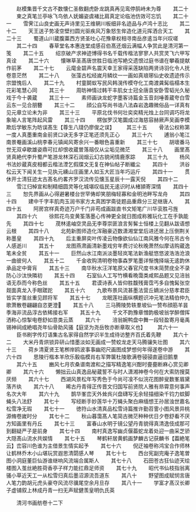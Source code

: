 <!-- { "loadSidebar": true } -->
　　赵模集晋千文古不数懐仁圣敎翻虎卧龙跳真再见鸾停鹄峙未为尊
　　其二十
　　柬之真笔兰亭咏飞鸟依人妩媚姿虞褚比肩真定论临池仿效可忘饥
　　其二十一
　　雪霁江山良史画无声诗里见王维辋川板细非名迹品与卢鸿十志比
　　其二十二
　　天王送子势凌空壁扫圆光驱疾风万象怒生侔造化道元挥洒合天工
　　其二十三
　　蜀道山川蔵腹藁西方贤圣吐心花豫章权相寻南岳彦逺当年兴叹嗟
　　其二十四
　　春草堂名本惠连堂成感召伯髙还烟云满幅人争赏此是清河第一笺
　　其二十五
　　绍京破产求神迹博得书名千载传楷法寥寥人共赏灵飞六甲写真诠
　　其二十六
　　懐琳草圣髙唐世胜日临池写絶交遗恨过庭书谱在攀羲提献作前茅
　　其二十七
　　云麾金碧声名震天幸王家得采莲缺陷两贤诗羽化令人抚卷意茫然
　　其二十八
　　张藻古松经嵗月鳞纹一一画如真琅琊仙史收遗迹传示宗盟愧后人
　　其二十九
　　村童鬬蚁写民风韩滉传模夺化工南渡龚髯临榻本生花彩笔慧心同
　　其三十
　　周昉神情过韩干丰肌女士冠全唐袁安卧雪韬光久秘戏于今十袭蔵
　　其三十一
　　素师画诀龙蛇字墨客诗篇金玉音剡唾善蔵夸白雪云东一见合朋簪
　　其三十二
　　顔公自写尚书诰八法森岩逸趣微俗品一详真有见元章立论未为非
　　其三十三
　　平原北伐书何壮奕奕精光烛上台同调巧将龙象喻人言笔阵起风雷
　　其三十四
　　楞伽罗汉笔圜成过海慈容赫厥声吴画李模欺后学敏东为昉误髙生【尊生八牋仍廖俊之误】
　　其三十五
　　骨法公权称第一度人真墨重南金前贤口诀无多字正笔还须先正心
　　其三十六
　　逋翁小笔江南景罨画溪山桃李春元镇闻风寄余兴一番眼色喜重新
　　其三十七
　　胡瓌番马世无双卓歇雄姿鼎可扛却恨收蔵曽落刼仅从尘垢见微茫
　　其三十八
　　画里髙贤真絶代李升蜀产笔游龙林深石润烟云幻古貌闲情鹿豕踪
　　其三十九
　　杨风书法妙蔵真皮相都云楷法湮乞假牒文无复在神仙帖子断纎尘
　　其四十
　　洪谷松云天下闻关生一见执元纁山庄画里人如玉大匠当年巧运斤
　　其四十一
　　贯休开士清狂迹太古髙名约畧齐罗汉流传见懐玉星辰十一露天倪
　　其四十二
　　雪江归棹宣和制精细圆灵等化城堪叹临民无逺识时从楮頴寄深情
　　其四十三
　　恕先界画从心得避暑楼台世罕俦却笑朋梅轻寡和金明池畔写龙舟
　　其四十四
　　建中千字丰肌肉玉润书家方太真困学斋徒题品重鼎分三足继唐人
　　其四十五
　　阿房宫样真奇迹万户千门非苟成画跋直书文矩笔广川华衮胜弓旌
　　其四十六
　　徐熙花鸟变黄筌落墨心传神更全就日图成称雅玩化工在手孰能先
　　其四十七
　　荗林逺岫空灵品无李尊崇匪浪言髣髴士恒楼上见翻从跋语想云根
　　其四十八
　　北苑新图师造化浑融豪迈数潇湘堂堂后进还居上压倒荆关称墨皇
　　其四十九
　　后主重屏奕叶传凌云物像欲仙仙江南风雅今何在吊古令人感逝川
　　其五十
　　龙图燕肃画清新墨戏穷年费讨论秋晚萧然似摩诘购蔵逸笔未全贫
　　其五十一
　　巨然山水江南派淡墨轻岚笔法新渔艇悠悠波浩浩沧浪一曲彼何人
　　其五十二
　　千金收购清明卷物事森罗笔墨详惭愧择端无逺韵休承品定中膏肓
　　其五十三
　　南华秋水汪洋笔原父春官尺度书末简赘疣全不录防心沙汰快隣初
　　其五十四
　　石室仙人工写竹横看晩霭类咸熙品题又见涪翁语无忝而今称色丝
　　其五十五
　　君谟诗表人皆仰胜馥残膏霑丐多自愧髯张空觌面真龙入手眼蹉跎
　　其五十六
　　九歌布景风流甚墨法营丘嫡派分慈孝君臣皆实学茧丝重见顾将军
　　其五十七
　　龙眠莲社画纵横题识冲元笔法精伯仲九歌萧散卷翩翩自恣更澄
　　其五十八
　　三马腾陵势轶羣坡仙一赞布顔筋羊昙季海非流品淳古依稀接右军
　　其五十九
　　千文不韵豫章憎韵极坡翁学醉僧挥洒称心惊掣电卷舒如意类云蒸
　　其六十
　　涪翁婉鸭盘中舞一段轻盈寄月毫禹锡神祠成絶唱尧年仙骨助风骚【庭坚为尧岳牧亦断章取义也】
　　其六十一
　　臣书刷字传灯语集古名家得自然学识半生成待访整齐百氏着先鞭
　　其六十二
　　大米丹青烘锁异研山惜墨淡如无画成一赞蛟龙走天马腾骧失壮图
　　其六十三
　　荷乡清夏贤王笔栁岸鸥波事事幽咫尺画图成梦想何年得遂卷中游
　　其六十四
　　思陵行楷本羊欣乐毅临模肖右军弊箧杜陵歌满卷骎骎直逼旧鹅羣
　　其六十五
　　豳风七月农桑谱南渡和之描写精逸笔兴酣时亹亹断麻心赏见卿卿
　　其六十六
　　懒拙云山真逸品秘蔵誓不与时人潇湘神卷今何在大索防搜莫厌频
　　其六十七
　　西湖风景松年写秀色于今尚可飡不似浣花图醉叟数峯眉黛落齐纨
　　其六十八
　　晞古丹青得正传晋文归国写前贤院人雅有昻霄意何事声名次大年
　　其六十九
　　鹊华峯峦天外耸呉兴盘礴写无余轻描细染千钧力蚊脚蝇头八法舒
　　其七十
　　写经断手妙莲华十万蝇头聚白麻缅想王孙居浊世嘉名松雪净无瑕
　　其七十一
　　徳符山水清真品松雪诗篇推许勤苕霅小图风景异桃源脩卷嵗时分
　　其七十二
　　秋山暮霭髙人笔简古微茫种种优日夕卷舒看不厌方知画里有丹丘
　　其七十三
　　富春山水明于镜公望丹青貌得真清逸伎成那可到翻疑严子是前身
　　其七十四
　　南村真逸写幽贞偃葢蛇龙着处迎一曲采芝骄大隠髙山流水共娱情
　　其七十五
　　琴鹤轩居黄鹤画梦麟古记获麟书【葢絶笔云】峦容川色谁为主借景生情实起予
　　其七十六
　　倪迂袖卷称鸿宝合作师林让鹤林乔木小山堪玩赏遐思清閟感人琴
　　其七十七
　　西台宪副完庵子逸笔曽图小洞庭董巨仙游谁继响风流端合属斯人
　　其七十八
　　石田苍古狂仙迹天绘楼图入茧丝絶胜荷香亭子样力能扛鼎足师资
　　其七十九
　　昭代书仙枝指翁离骚小草近天工一从松雪归真后墨沼源流吾道东
　　其八十
　　野望图成赋悯言唐人笔力韵胡元虎头豪夺风流尽骥尾空余月旦存
　　其八十一
　　学富才髙汉长卿子虚铺叙上林成丹青一扫无声赋健羡皇明仇氏英

　　清河书画舫卷十二下
